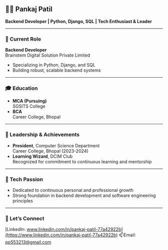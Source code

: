 ## 👨‍💻 Pankaj Patil

**Backend Developer | Python, Django, SQL | Tech Enthusiast & Leader**

---

### 💼 Current Role  
**Backend Developer**  
Brainstem Digital Solution Private Limited

- Specializing in Python, Django, and SQL
- Building robust, scalable backend systems

---

### 🎓 Education

- **MCA (Pursuing)**  
  SGSITS College
- **BCA**  
  Career College, Bhopal

---

### 🏅 Leadership & Achievements

- **President**, Computer Science Department  
  Career College, Bhopal (2023-2024)
- **Learning Wizard**, DCIM Club  
  Recognized for commitment to continuous learning and mentorship

---

### 🌱 Tech Passion

- Dedicated to continuous personal and professional growth
- Strong foundation in backend development and software engineering principles

---

### 🔗 Let’s Connect

[LinkedIn: www.linkedin.com/in/pankaj-patil-77a42922b](https://www.linkedin.com/in/pankaj-patil-77a42922b)
📫Email: pp553213@gmail.com
